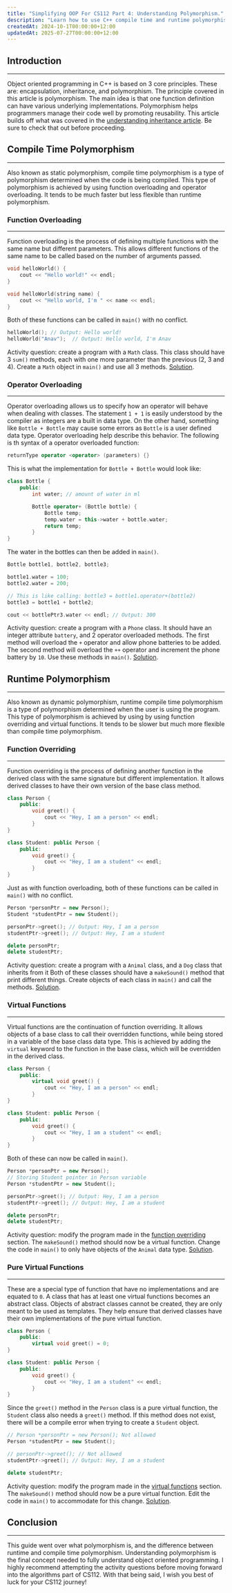 ```yaml
---
title: "Simplifying OOP For CS112 Part 4: Understanding Polymorphism."
description: "Learn how to use C++ compile time and runtime polymorphism with code examples, activity questions and free solutions"
createdAt: 2024-10-1T00:00:00+12:00
updatedAt: 2025-07-27T00:00:00+12:00
---
```


## Introduction

---

Object oriented programming in C++ is based on 3 core principles. These are: encapsulation, inheritance, and polymorphism. The principle covered in this article is polymorphism. The main idea is that one function definition can have various underlying implementations. Polymorphism helps programmers manage their code well by promoting reusability. This article builds off what was covered in the [understanding inheritance article](https://www.anav.dev/blogs/simplifying-oop-for-cs112-part-2-undersanding-inheritance). Be sure to check that out before proceeding.

## Compile Time Polymorphism

---

Also known as static polymorphism, compile time polymorphism is a type of polymorphism determined when the code is being compiled. This type of polymorphism is achieved by using function overloading and operator overloading. It tends to be much faster but less flexible than runtime polymorphism.

### Function Overloading

---

Function overloading is the process of defining multiple functions with the same name but different parameters. This allows different functions of the same name to be called based on the number of arguments passed.

```cpp
void helloWorld() {
    cout << "Hello world!" << endl;
}

void helloWorld(string name) {
    cout << "Hello world, I'm " << name << endl;
}
```

Both of these functions can be called in `main()` with no conflict.

```cpp
helloWorld(); // Output: Hello world!
helloWorld("Anav");  // Output: Hello world, I'm Anav
```

Activity question: create a program with a `Math` class. This class should have 3 `sum()` methods, each with one more parameter than the previous (2, 3 and 4). Create a `Math` object in `main()` and use all 3 methods. [Solution](https://github.com/anav5704/simplifying-oop-for-CS112/blob/main/polymorphism/function-overloading.cpp).

### Operator Overloading

---

Operator overloading allows us to specify how an operator will behave when dealing with classes. The statement `1 + 1` is easily understood by the compiler as integers are a built in data type. On the other hand, something like `Bottle + Bottle` may cause some errors as `Bottle` is a user defined data type. Operator overloading help describe this behavior. The following is th syntax of a operator overloaded function:

```cpp
returnType operator <operator> (parameters) {}
```

This is what the implementation for `Bottle + Bottle` would look like:

```cpp
class Bottle {
    public:
        int water; // amount of water in ml

        Bottle operator+ (Bottle bottle) {
            Bottle temp;
            temp.water = this->water + bottle.water;
            return temp;
        }
}
```

The water in the bottles can then be added in `main()`.

```cpp
Bottle bottle1, bottle2, bottle3;

bottle1.water = 100;
bottle2.water = 200;

// This is like calling: bottle3 = bottle1.operator+(bottle2)
bottle3 = bottle1 + bottle2;

cout << bottlePtr3.water << endl; // Output: 300
```

Activity question: create a program with a `Phone` class. It should have an integer attribute `battery`, and 2 operator overloaded methods. The first method will overload the `+` operator and allow phone batteries to be added. The second method will overload the `++` operator and increment the phone battery by `10`. Use these methods in `main()`. [Solution](https://github.com/anav5704/simplifying-oop-for-CS112/blob/main/polymorphism/operator-overloading.cpp).

## Runtime Polymorphism

---

Also known as dynamic polymorphism, runtime compile time polymorphism is a type of polymorphism determined when the user is using the program. This type of polymorphism is achieved by using by using function overriding and virtual functions. It tends to be slower but much more flexible than compile time polymorphism.

### Function Overriding

---

Function overriding is the process of defining another function in the derived class with the same signature but different implementation. It allows derived classes to have their own version of the base class method.

```cpp
class Person {
    public:
        void greet() {
            cout << "Hey, I am a person" << endl;
        }
}

class Student: public Person {
    public:
        void greet() {
            cout << "Hey, I am a student" << endl;
        }
}
```

Just as with function overloading, both of these functions can be called in `main()` with no conflict.

```cpp
Person *personPtr = new Person();
Student *studentPtr = new Student();

personPtr->greet(); // Output: Hey, I am a person
studentPtr->greet(); // Output: Hey, I am a student

delete personPtr;
delete studentPtr;
```

Activity question: create a program with a `Animal` class, and a `Dog` class that inherits from it Both of these classes should have a `makeSound()` method that print different things. Create objects of each class in `main()` and call the methods. [Solution](https://github.com/anav5704/simplifying-oop-for-CS112/blob/main/polymorphism/function-overriding.cpp).

### Virtual Functions

---

Virtual functions are the continuation of function overriding. It allows objects of a base class to call their overridden functions, while being stored in a variable of the base class data type. This is achieved by adding the `virtual` keyword to the function in the base class, which will be overridden in the derived class.

```cpp
class Person {
    public:
        virtual void greet() {
            cout << "Hey, I am a person" << endl;
        }
}

class Student: public Person {
    public:
        void greet() {
            cout << "Hey, I am a student" << endl;
        }
}
```

Both of these can now be called in `main()`.

```cpp
Person *personPtr = new Person();
// Storing Student pointer in Person variable
Person *studentPtr = new Student();

personPtr->greet(); // Output: Hey, I am a person
studentPtr->greet(); // Output: Hey, I am a student

delete personPtr;
delete studentPtr;
```

Activity question: modify the program made in the [function overriding](#function-overriding) section. The `makeSound()` method should now be a virtual function. Change the code in `main()` to only have objects of the `Animal` data type. [Solution](https://github.com/anav5704/simplifying-oop-for-CS112/blob/main/polymorphism/virtual-functions.cpp).

### Pure Virtual Functions

---

These are a special type of function that have no implementations and are equated to `0`. A class that has at least one virtual functions becomes an abstract class. Objects of abstract classes cannot be created, they are only meant to be used as templates. They help ensure that derived classes have their own implementations of the pure virtual function.

```cpp
class Person {
    public:
        virtual void greet() = 0;
}

class Student: public Person {
    public:
        void greet() {
            cout << "Hey, I am a student" << endl;
        }
}
```

Since the `greet()` method in the `Person` class is a pure virtual function, the `Student` class also needs a `greet()` method. If this method does not exist, there will be a compile error when trying to create a `Student` object.

```cpp
// Person *personPtr = new Person(); Not allowed
Person *studentPtr = new Student();

// personPtr->greet(); // Not allowed
studentPtr->greet(); // Output: Hey, I am a student

delete studentPtr;
```

Activity question: modify the program made in the [virtual functions](#virtual-functions) section. The `makeSound()` method should now be a pure virtual function. Edit the code in `main()` to accommodate for this change. [Solution](https://github.com/anav5704/simplifying-oop-for-CS112/blob/main/polymorphism/pure-virtual-functions.cpp).

## Conclusion

---

This guide went over what polymorphism is, and the difference between runtime and compile time polymorphism. Understanding polymorphism is the final concept needed to fully understand object oriented programming. I highly recommend attempting the activity questions before moving forward into the algorithms part of CS112. With that being said, I wish you best of luck for your CS112 journey!
